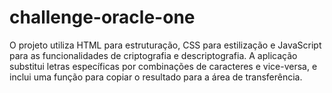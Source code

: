 # challenge-oracle-one
 O projeto utiliza HTML para estruturação, CSS para estilização e JavaScript para as funcionalidades de criptografia e descriptografia. A aplicação substitui letras específicas por combinações de caracteres e vice-versa, e inclui uma função para copiar o resultado para a área de transferência. 

